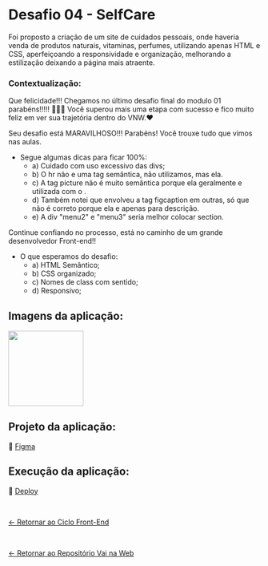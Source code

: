 # Desafio 04 - SelfCare

Foi proposto a criação de um site de cuidados pessoais, onde haveria venda de produtos naturais, vitaminas, perfumes, utilizando apenas HTML e CSS, aperfeiçoando a responsividade e organização, melhorando a estilização deixando a página mais atraente.

### Contextualização:

Que felicidade!!! Chegamos no último desafio final do modulo 01 parabéns!!!!! 🥳🥳🥳
Você superou mais uma etapa com sucesso e fico muito feliz em ver sua trajetória dentro do VNW.❤

Seu desafio está MARAVILHOSO!!! Parabéns! Você trouxe tudo que vimos nas aulas.
- Segue algumas dicas para ficar 100%:
  - a) Cuidado com uso excessivo das divs;
  - b) O hr não e uma tag semântica, não utilizamos, mas ela.
  - c) A tag picture não é muito semântica porque ela geralmente e utilizada com o  <source>.
  - d) Também notei que envolveu a tag figcaption em outras, só que não é correto porque ela e apenas para descrição.
  - e) A div "menu2" e "menu3" seria melhor colocar section.

Continue confiando no processo, está no caminho de um grande desenvolvedor Front-end!!
- O que esperamos do desafio:
  - a) HTML Semântico;
  - b) CSS organizado;
  - c) Nomes de class com sentido;
  - d) Responsivo;

## Imagens da aplicação:

<div align="left">
 <img src="https://i.imgur.com/e7LtAiH.png" height="150" />
</div>

## Projeto da aplicação:

📌 [Figma](https://www.figma.com/design/gBNUzUtLnts1Tm29WO2YNk/Desafio-Final-(Copy)?m=auto&fuid=1095694482153874605)

## Execução da aplicação:

📌 [Deploy]()

 <br>
 
[<- Retornar ao Ciclo Front-End](https://github.com/GilvanPOliveira/VaiNaWeb/tree/main/CicloFrontEnd)

  <br>
  
[<- Retornar ao Repositório Vai na Web](https://github.com/GilvanPOliveira/VaiNaWeb)

